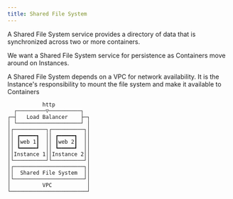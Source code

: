 ```yaml
---
title: Shared File System
---
```


A Shared File System service provides a directory of data that is synchronized across two or more containers.

We want a Shared File System service for persistence as Containers move around on Instances.

A Shared File System depends on a VPC for network availability. It is the Instance's responsibility to mount the file system and make it available to Containers

```
           http           
  ┌─────────▽──────────┐  
┌─┤   Load Balancer    ├─┐
│ └────────────────────┘ │
│┌──────────┐┌──────────┐│
││ ┏━━━━━┓  ││ ┏━━━━━┓  ││
││ ┃web 1┃  ││ ┃web 2┃  ││
││ ┗━━━━━┛  ││ ┗━━━━━┛  ││
││Instance 1││Instance 2││
│└──────────┘└──────────┘│
│┌──────────────────────┐│
││  Shared File System  ││
│└──────────────────────┘│
│          VPC           │
└────────────────────────┘
```